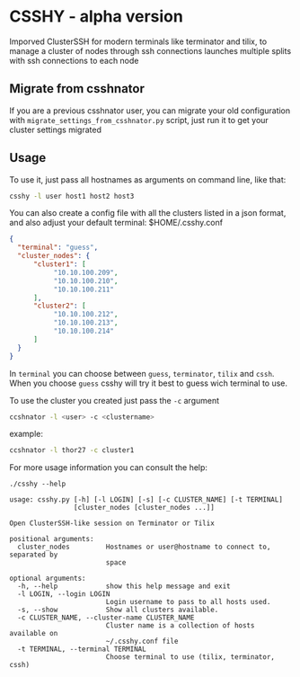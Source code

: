 # CSSHY - alpha version

Imporved ClusterSSH for modern terminals like terminator and tilix, to manage a cluster of nodes through ssh connections
launches multiple splits with ssh connections to each node

## Migrate from csshnator

If you are a previous csshnator user, you can migrate your old configuration with `migrate_settings_from_csshnator.py` script, just run it to get your cluster settings migrated

## Usage

To use it, just pass all hostnames as arguments on command line, like that:
```bash
csshy -l user host1 host2 host3
```

You can also create a config file with all the clusters listed in a json format, and also adjust your default terminal:
$HOME/.csshy.conf

```json
{
  "terminal": "guess",
  "cluster_nodes": {
      "cluster1": [
           "10.10.100.209",
           "10.10.100.210",
           "10.10.100.211"
      ],
      "cluster2": [
           "10.10.100.212",
           "10.10.100.213",
           "10.10.100.214"
      ]
  }
}

```
In `terminal` you can choose between `guess`, `terminator`, `tilix` and `cssh`. When you choose `guess` csshy will try it best to guess wich terminal to use.

To use the cluster you created just pass the `-c` argument

```bash
ccshnator -l <user> -c <clustername>
```

example:
```bash
ccshnator -l thor27 -c cluster1
```

For more usage information you can consult the help:

```
./csshy --help

usage: csshy.py [-h] [-l LOGIN] [-s] [-c CLUSTER_NAME] [-t TERMINAL]
                [cluster_nodes [cluster_nodes ...]]

Open ClusterSSH-like session on Terminator or Tilix

positional arguments:
  cluster_nodes         Hostnames or user@hostname to connect to, separated by
                        space

optional arguments:
  -h, --help            show this help message and exit
  -l LOGIN, --login LOGIN
                        Login username to pass to all hosts used.
  -s, --show            Show all clusters available.
  -c CLUSTER_NAME, --cluster-name CLUSTER_NAME
                        Cluster name is a collection of hosts available on
                        ~/.csshy.conf file
  -t TERMINAL, --terminal TERMINAL
                        Choose terminal to use (tilix, terminator, cssh)
```
